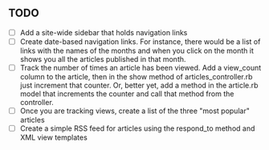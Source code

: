  ## TODO

 -[ ] Add a site-wide sidebar that holds navigation links
 -[ ] Create date-based navigation links. For instance, there would be a list of links with the names of the months and when you click on the month it shows you all the articles published in that month.
 -[ ] Track the number of times an article has been viewed. Add a view_count column to the article, then in the show method of articles_controller.rb just increment that counter. Or, better yet, add a method in the article.rb model that increments the counter and call that method from the controller.
 -[ ] Once you are tracking views, create a list of the three "most popular" articles
 -[ ] Create a simple RSS feed for articles using the respond_to method and XML view templates
